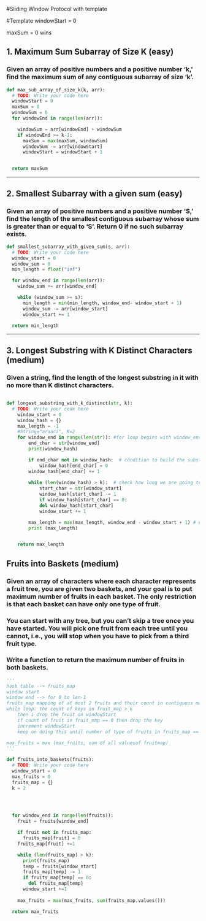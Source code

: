 #Sliding Window Protocol with template



#Template
windowStart = 0

maxSum = 0 
wins


## 1. Maximum Sum Subarray of Size K (easy)
### Given an array of positive numbers and a positive number ‘k,’ find the maximum sum of any contiguous subarray of size ‘k’.

```python
def max_sub_array_of_size_k(k, arr):
  # TODO: Write your code here
  windowStart = 0
  maxSum = 0
  windowSum = 0
  for windowEnd in range(len(arr)):

    windowSum = arr[windowEnd] + windowSum
    if windowEnd >= k-1:
      maxSum = max(maxSum, windowSum)
      windowSum -= arr[windowStart]
      windowStart = windowStart + 1


  return maxSum

```
---

## 2. Smallest Subarray with a given sum (easy)
### Given an array of positive numbers and a positive number ‘S,’ find the length of the smallest contiguous subarray whose sum is greater than or equal to ‘S’. Return 0 if no such subarray exists.

```python
def smallest_subarray_with_given_sum(s, arr):
  # TODO: Write your code here
  window_start = 0
  window_sum = 0
  min_length = float("inf")

  for window_end in range(len(arr)):
    window_sum += arr[window_end]

    while (window_sum >= s):
      min_length = min(min_length, window_end- window_start + 1)
      window_sum -= arr[window_start]
      window_start += 1

  return min_length

  ```
---

## 3. Longest Substring with K Distinct Characters (medium)
### Given a string, find the length of the longest substring in it with no more than K distinct characters.


```python

def longest_substring_with_k_distinct(str, k):
  # TODO: Write your code here
    window_start = 0
    window_hash = {}
    max_length = -1
    #String="araaci", K=2
    for window_end in range(len(str)): #for loop begins with window_end
        end_char = str[window_end]
        print(window_hash)

        if end_char not in window_hash:  # condition to build the substring
            window_hash[end_char] = 0
        window_hash[end_char] += 1
        
        while (len(window_hash) > k):  # check how long we are going to slide window_start to right
            start_char = str[window_start] 
            window_hash[start_char] -= 1
            if window_hash[start_char] == 0:
            del window_hash[start_char]
            window_start += 1

        max_length = max(max_length, window_end - window_start + 1) # evaluate outside while if we need max
        print (max_length)


    return max_length

```

## Fruits into Baskets (medium)
### Given an array of characters where each character represents a fruit tree, you are given two baskets, and your goal is to put maximum number of fruits in each basket. The only restriction is that each basket can have only one type of fruit.

### You can start with any tree, but you can’t skip a tree once you have started. You will pick one fruit from each tree until you cannot, i.e., you will stop when you have to pick from a third fruit type.

### Write a function to return the maximum number of fruits in both baskets.

```python
'''
hash table --> fruits_map
window start 
window end --> for 0 to len-1 
fruits_map mapping of at most 2 fruits and their count in contiguous manner
while loop: the count of keys in fruit_map > k
    then i drop the fruit on windowStart 
    if count of fruit in fruit_map == 0 then drop the key
    increment windowStart
    keep on doing this until number of type of fruits in fruits_map == k

max_fruits = max (max_fruits, sum of all valuesof fruitmap)
'''

def fruits_into_baskets(fruits):
  # TODO: Write your code here
  window_start = 0
  max_fruits = 0
  fruits_map = {}
  k = 2

  


  for window_end in range(len(fruits)):
    fruit = fruits[window_end]

    if fruit not in fruits_map:
      fruits_map[fruit] = 0
    fruits_map[fruit] +=1

    while (len(fruits_map) > k):
      print(fruits_map)
      temp = fruits[window_start]
      fruits_map[temp] -= 1
      if fruits_map[temp] == 0:
        del fruits_map[temp]
      window_start +=1
    
    max_fruits = max(max_fruits, sum(fruits_map.values()))

  return max_fruits
  ```